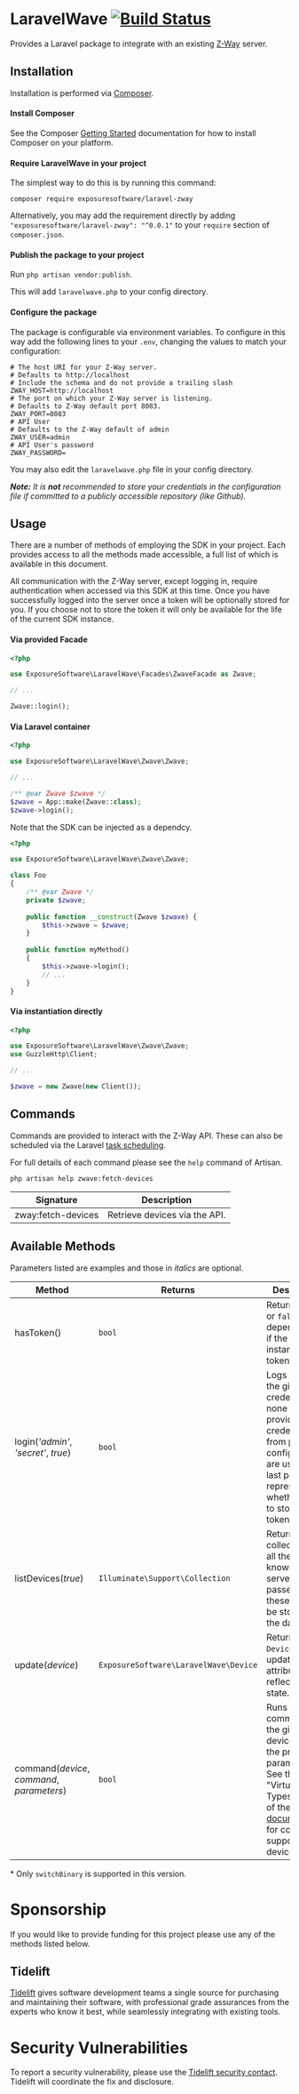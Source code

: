 # LaravelWave [![Build Status](https://travis-ci.com/ExposureSoftware/LaravelWave.svg?branch=master)](https://travis-ci.com/ExposureSoftware/LaravelWave) 
Provides a Laravel package to integrate with an existing [Z-Way](https://z-wave.me/z-way/) server.

## Installation
Installation is performed via [Composer](https://getcomposer.org).

#### Install Composer
See the Composer [Getting Started](https://getcomposer.org/doc/00-intro.md) documentation for
how to install Composer on your platform.

#### Require LaravelWave in your project
The simplest way to do this is by running this command:

    composer require exposuresoftware/laravel-zway
    
Alternatively, you may add the requirement directly by adding 
`"exposuresoftware/laravel-zway": "^0.0.1"`
to your `require` section of `composer.json`.

#### Publish the package to your project
Run `php artisan vendor:publish`.

This will add `laravelwave.php` to your config directory.

#### Configure the package
The package is configurable via environment variables. To configure in this way add the following
lines to your `.env`, changing the values to match your configuration:

```dotenv
# The host URI for your Z-Way server.
# Defaults to http://localhost
# Include the schema and do not provide a trailing slash
ZWAY_HOST=http://localhost
# The port on which your Z-Way server is listening.
# Defaults to Z-Way default port 8083.
ZWAY_PORT=8083
# API User
# Defaults to the Z-Way default of admin
ZWAY_USER=admin
# API User's password
ZWAY_PASSWORD=
```

You may also edit the `laravelwave.php` file in your config directory.

***Note:** It is **not** recommended to store your credentials in the configuration file if 
committed to a publicly accessible repository (like Github).* 

## Usage
There are a number of methods of employing the SDK in your project. Each provides access
to all the methods made accessible, a full list of which is available in this document.

All communication with the Z-Way server, except logging in, require authentication when 
accessed via this SDK at this time. Once you have successfully logged into the server once
a token will be optionally stored for you. If you choose not to store the token it will
only be available for the life of the current SDK instance.  

#### Via provided Facade
```php
<?php

use ExposureSoftware\LaravelWave\Facades\ZwaveFacade as Zwave;

// ...

Zwave::login();
```

#### Via Laravel container
```php
<?php

use ExposureSoftware\LaravelWave\Zwave\Zwave;

// ...

/** @var Zwave $zwave */
$zwave = App::make(Zwave::class);
$zwave->login();
```

Note that the SDK can be injected as a dependcy.

```php
<?php

use ExposureSoftware\LaravelWave\Zwave\Zwave;

class Foo
{
    /** @var Zwave */
    private $zwave;
    
    public function __construct(Zwave $zwave) {
        $this->zwave = $zwave;
    }
    
    public function myMethod()
    {
        $this->zwave->login();
        // ...
    }
}
```

#### Via instantiation directly
```php
<?php

use ExposureSoftware\LaravelWave\Zwave\Zwave;
use GuzzleHttp\Client;

// ...

$zwave = new Zwave(new Client());
```

## Commands
Commands are provided to interact with the Z-Way API. These can also be scheduled via the
Laravel [task scheduling](https://laravel.com/docs/5.8/scheduling).

For full details of each command please see the `help` command of Artisan.

```
php artisan help zwave:fetch-devices
```

Signature | Description
----|----
zway:fetch-devices | Retrieve devices via the API.

## Available Methods
Parameters listed are examples and those in _italics_ are optional.

Method | Returns | Description
--------------------|---------------------------------|----
hasToken() | `bool` | Returns `true` or `false` depending on if the current instance has a token.
login(_'admin'_, _'secret'_, _true_) | `bool` | Logs in with the given credentials. If none are provided the credentials from package configuration are used. The last parameter represents whether or not to store the token.
listDevices(_true_) | `Illuminate\Support\Collection` | Returns a collection of all the devices known to the server. If passed `false` these will not be stored in the database.
update(_device_) | `ExposureSoftware\LaravelWave\Device` | Returns the `Device` with updated attributes to reflect current state.
command(_device_, _command_, _parameters_) | `bool` | Runs a command on the given device with the provided parameters. See the "Virtual Device Types" section of the [documentation](https://zwayhomeautomation.docs.apiary.io/#reference/devices/virtual-device) for commands supported per device*.
\* Only `switchBinary` is supported in this version. 

# Sponsorship
If you would like to provide funding for this project please use any of the methods listed below.

## Tidelift
[Tidelift](https://tidelift.com/subscription/pkg/packagist-exposuresoftware-laravel-zway?utm_source=packagist-exposuresoftware-laravel-zway&utm_medium=referral&utm_campaign=readme) gives software development teams a single source for purchasing and maintaining their software, with professional grade assurances from the experts who know it best, while seamlessly integrating with existing tools.

# Security Vulnerabilities

 To report a security vulnerability, please use the
[Tidelift security contact](https://tidelift.com/security).
Tidelift will coordinate the fix and disclosure.
